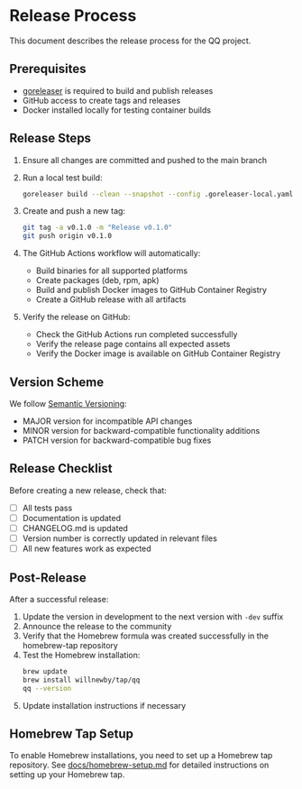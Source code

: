 # Release Process

This document describes the release process for the QQ project.

## Prerequisites

- [goreleaser](https://goreleaser.com/install/) is required to build and publish releases
- GitHub access to create tags and releases
- Docker installed locally for testing container builds

## Release Steps

1. Ensure all changes are committed and pushed to the main branch

2. Run a local test build:
   ```bash
   goreleaser build --clean --snapshot --config .goreleaser-local.yaml
   ```

3. Create and push a new tag:
   ```bash
   git tag -a v0.1.0 -m "Release v0.1.0"
   git push origin v0.1.0
   ```

4. The GitHub Actions workflow will automatically:
   - Build binaries for all supported platforms
   - Create packages (deb, rpm, apk)
   - Build and publish Docker images to GitHub Container Registry
   - Create a GitHub release with all artifacts

5. Verify the release on GitHub:
   - Check the GitHub Actions run completed successfully
   - Verify the release page contains all expected assets
   - Verify the Docker image is available on GitHub Container Registry

## Version Scheme

We follow [Semantic Versioning](https://semver.org/):

- MAJOR version for incompatible API changes
- MINOR version for backward-compatible functionality additions
- PATCH version for backward-compatible bug fixes

## Release Checklist

Before creating a new release, check that:

- [ ] All tests pass
- [ ] Documentation is updated
- [ ] CHANGELOG.md is updated
- [ ] Version number is correctly updated in relevant files
- [ ] All new features work as expected

## Post-Release

After a successful release:

1. Update the version in development to the next version with `-dev` suffix
2. Announce the release to the community
3. Verify that the Homebrew formula was created successfully in the homebrew-tap repository
4. Test the Homebrew installation:
   ```bash
   brew update
   brew install willnewby/tap/qq
   qq --version
   ```
5. Update installation instructions if necessary

## Homebrew Tap Setup

To enable Homebrew installations, you need to set up a Homebrew tap repository. See [docs/homebrew-setup.md](docs/homebrew-setup.md) for detailed instructions on setting up your Homebrew tap.